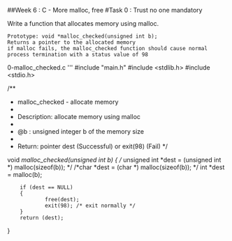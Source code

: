 ##Week 6 : C - More malloc, free
#Task 0 : Trust no one
mandatory

Write a function that allocates memory using malloc.

    Prototype: void *malloc_checked(unsigned int b);
    Returns a pointer to the allocated memory
    if malloc fails, the malloc_checked function should cause normal process termination with a status value of 98

0-malloc_checked.c
'''
#include "main.h"
#include <stdlib.h>
#include <stdio.h>

/**
 * malloc_checked - allocate memory
 *
 * Description: allocate memory using malloc
 *
 * @b : unsigned integer b of the memory size
 *
 * Return: pointer dest (Successful) or exit(98) (Fail)
 */

void *malloc_checked(unsigned int b)
{
        /* unsigned int *dest = (unsigned int *) malloc(sizeof(b)); */
        /*char *dest = (char *) malloc(sizeof(b)); */
        int *dest = malloc(b);

        if (dest == NULL)
        {
                free(dest);
                exit(98); /* exit normally */
        }
        return (dest);

}
